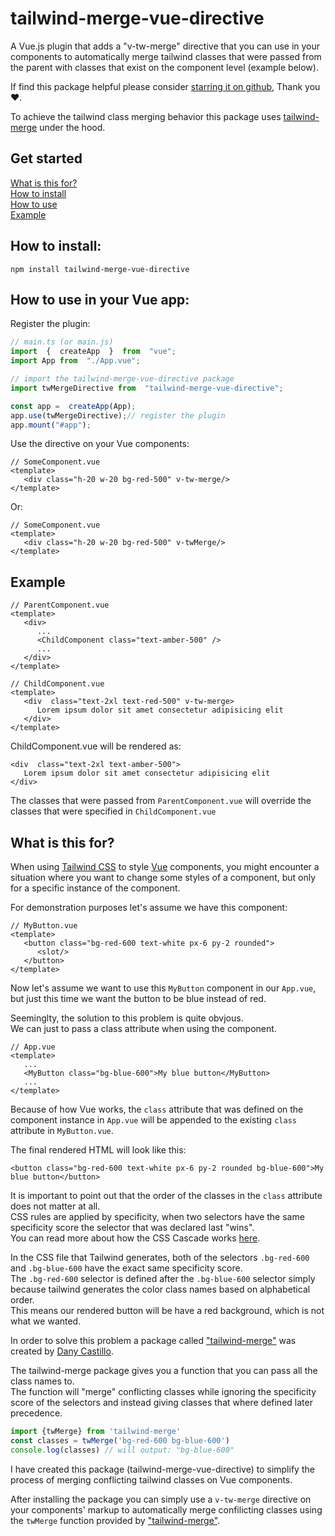 
# tailwind-merge-vue-directive

A Vue.js plugin that adds a "v-tw-merge" directive that you can use in your components to automatically merge tailwind classes that were passed from the parent with classes that exist on the component level (example below).

If find this package helpful please consider [starring it on github](https://github.com/yakir-reznik/tailwind-merge-vue-directive), Thank you ❤️.

To achieve the tailwind class merging behavior this package uses [tailwind-merge](https://www.npmjs.com/package/tailwind-merge) under the hood.

## Get started
[What is this for?](#what-is-this-for)  
[How to install](#how-to-install)  
[How to use](#how-to-use)  
[Example](#example)  


## How to install:
<a name="how-to-install"></a>
```
npm install tailwind-merge-vue-directive
```


## How to use in your Vue app:
<a name="how-to-use"></a>
Register the plugin:
```ts
// main.ts (or main.js)
import  {  createApp  }  from  "vue";
import App from  "./App.vue";

// import the tailwind-merge-vue-directive package
import twMergeDirective from  "tailwind-merge-vue-directive";

const app =  createApp(App);
app.use(twMergeDirective);// register the plugin
app.mount("#app");
```

Use the directive on your Vue components:
```vue
// SomeComponent.vue
<template>
   <div class="h-20 w-20 bg-red-500" v-tw-merge/>
</template>
```
Or:
```vue
// SomeComponent.vue
<template>
   <div class="h-20 w-20 bg-red-500" v-twMerge/>
</template>
```


## Example
<a name="example"></a>
```vue
// ParentComponent.vue
<template>
   <div>
      ...
      <ChildComponent class="text-amber-500" />
      ...
   </div>
</template>
```
```vue
// ChildComponent.vue
<template>
   <div  class="text-2xl text-red-500" v-tw-merge>
      Lorem ipsum dolor sit amet consectetur adipisicing elit
   </div>
</template>
```
ChildComponent.vue will be rendered as:
```vue
<div  class="text-2xl text-amber-500">
   Lorem ipsum dolor sit amet consectetur adipisicing elit
</div>
```

The classes that were passed from `ParentComponent.vue` will override the classes that were specified in `ChildComponent.vue`


## What is this for?
<a name="what-is-this-for"></a>
When using [Tailwind CSS](https://tailwindcss.com/) to style [Vue](https://vuejs.org/) components, you might encounter a situation where you want to change some styles of a component, but only for a specific instance of the component.

For demonstration purposes let's assume we have this component:
```vue
// MyButton.vue
<template>
   <button class="bg-red-600 text-white px-6 py-2 rounded">
      <slot/>
   </button>
</template>
```

Now let's assume we want to use this `MyButton` component in our `App.vue`, but just this time we want the button to be blue instead of red.

Seeminglty, the solution to this problem is quite obvjous.   
We can just to pass a class attribute when using the component.

```vue
// App.vue
<template>
   ...
   <MyButton class="bg-blue-600">My blue button</MyButton>
   ...
</template>
```

Because of how Vue works, the `class` attribute that was defined on the component instance in `App.vue` will be appended to the existing `class` attribute in `MyButton.vue`.

The final rendered HTML will look like this:
```vue
<button class="bg-red-600 text-white px-6 py-2 rounded bg-blue-600">My blue button</button> 
```

It is important to point out that the order of the classes in the `class` attribute does not matter at all.  
CSS rules are applied by specificity, when two selectors have the same specificity score the selector that was declared last "wins".  
You can read more about how the CSS Cascade works [here](https://developer.mozilla.org/en-US/docs/Web/CSS/Cascade).

In the CSS file that Tailwind generates, both of the selectors `.bg-red-600` and `.bg-blue-600` have the exact same specificity score.  
The `.bg-red-600` selector is defined after the `.bg-blue-600` selector simply because tailwind generates the color class names based on alphabetical order.  
This means our rendered button will be have a red background, which is not what we wanted.

In order to solve this problem a package called ["tailwind-merge"](https://github.com/dcastil/tailwind-merge) was created by [Dany Castillo](https://github.com/dcastil).

The tailwind-merge package gives you a function that you can pass all the class names to.  
The function will "merge" conflicting classes while ignoring the specificity score of the selectors and instead giving classes that where defined later precedence.

```typescript
import {twMerge} from 'tailwind-merge'
const classes = twMerge('bg-red-600 bg-blue-600')
console.log(classes) // will output: "bg-blue-600"
```

I have created this package (tailwind-merge-vue-directive) to simplify the process of merging conflicting tailwind classes on Vue components.

After installing the package you can simply use a `v-tw-merge` directive on your components' markup to automatically merge confilicting classes using the `twMerge` function provided by ["tailwind-merge"](https://www.npmjs.com/package/tailwind-merge).